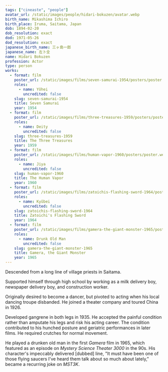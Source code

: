 ```yaml
---
tags: ["cineaste", "people"]
avatar_url: /static/images/people/hidari-bokuzen/avatar.webp
birth_name: Mikashima Ichiro
birth_place: Iruma, Saitama, Japan
dob: 1894-02-20
dob_resolution: exact
dod: 1971-05-26
dod_resolution: exact
japanese_birth_name: 三ヶ島一郎
japanese_name: 左卜全
name: Hidari Bokuzen
profession: Actor
type: person
works:
  - format: film
    poster_url: /static/images/films/seven-samurai-1954/posters/poster.webp
    roles:
      - name: Yôhei
        uncredited: false
    slug: seven-samurai-1954
    title: Seven Samurai
    year: 1954
  - format: film
    poster_url: /static/images/films/three-treasures-1959/posters/poster.webp
    roles:
      - name: Deity
        uncredited: false
    slug: three-treasures-1959
    title: The Three Treasures
    year: 1959
  - format: film
    poster_url: /static/images/films/human-vapor-1960/posters/poster.webp
    roles:
      - name: Jiya
        uncredited: false
    slug: human-vapor-1960
    title: The Human Vapor
    year: 1960
  - format: film
    poster_url: /static/images/films/zatoichis-flashing-sword-1964/posters/poster.webp
    roles:
      - name: Kyûbei
        uncredited: false
    slug: zatoichis-flashing-sword-1964
    title: Zatoichi's Flashing Sword
    year: 1964
  - format: film
    poster_url: /static/images/films/gamera-the-giant-monster-1965/posters/poster.webp
    roles:
      - name: Drunk Old Man
        uncredited: false
    slug: gamera-the-giant-monster-1965
    title: Gamera, the Giant Monster
    year: 1965
---
```


Descended from a long line of village priests in Saitama.

Supported himself through high school by working as a milk delivery boy,
newspaper delivery boy, and construction worker.

Originally desired to become a dancer, but pivoted to acting when his local
dancing troupe disbanded. He joined a theater company and toured China in 1926.

Developed gangrene in both legs in 1935. He accepted the painful condition
rather than amputate his legs and risk his acting career. The condition
contributed to his hunched posture and geriatric performances in later films. He
required crutches for normal movement.

He played a drunken old man in the first <i>Gamera</i> film in 1965, which
featured as an episode on <i>Mystery Science Theater 3000</i> in the 90s. His
character's impeccably delivered [dubbed] line, "It must have been one of those
flying saucers I've heard them talk about so much about lately," became a
recurring joke on
<i>MST3K</i>.
